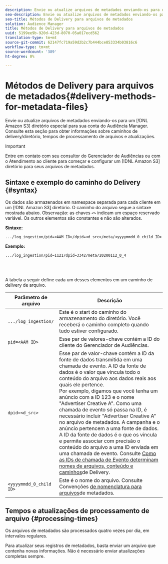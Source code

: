 ```yaml
---
description: Envie ou atualize arquivos de metadados enviando-os para um diretório especial do Amazon S3 para sua conta do Audiência Manager. Consulte esta seção para obter informações sobre caminhos de delivery/diretório, tempos de processamento de arquivos e atualizações.
seo-description: Envie ou atualize arquivos de metadados enviando-os para um diretório especial do Amazon S3 para sua conta do Audiência Manager. Consulte esta seção para obter informações sobre caminhos de delivery/diretório, tempos de processamento de arquivos e atualizações.
seo-title: Métodos de Delivery para arquivos de metadados
solution: Audience Manager
title: Métodos de Delivery para arquivos de metadados
uuid: 5199ee9b-920d-423d-8070-05a017ecd562
translation-type: tm+mt
source-git-commit: 62147fc719a59d2b2c7b444bce853334b03816c6
workflow-type: tm+mt
source-wordcount: '389'
ht-degree: 0%

---
```



# Métodos de Delivery para arquivos de metadados{#delivery-methods-for-metadata-files}

Envie ou atualize arquivos de metadados enviando-os para um [!DNL Amazon S3] diretório especial para sua conta do Audiência Manager. Consulte esta seção para obter informações sobre caminhos de delivery/diretório, tempos de processamento de arquivos e atualizações.

>[!IMPORTANT]
>
> Entre em contato com seu consultor do Gerenciador de Audiências ou com o Atendimento ao cliente para começar e configurar um [!DNL Amazon S3] diretório para seus arquivos de metadados.

## Sintaxe e exemplo do caminho do Delivery {#syntax}

Os dados são armazenados em namespace separada para cada cliente em um [!DNL Amazon S3] diretório. O caminho do arquivo segue a sintaxe mostrada abaixo. Observação: as chaves `<>` indicam um espaço reservado variável. Os outros elementos são constantes e não são alterados.

**Sintaxe:**

```
.../log_ingestion/pid=<AAM ID>/dpid=<d_src>/meta/<yyyymmdd_0_child ID>
```

**Exemplo:**

```
.../log_ingestion/pid=1121/dpid=3342/meta/20200112_0_4
```

<br> 

A tabela a seguir define cada um desses elementos em um caminho de delivery de arquivo.


| Parâmetro de arquivo | Descrição |
---------|----------|
| `.../log_ingestion/` | Este é o start do caminho do armazenamento do diretório. Você receberá o caminho completo quando tudo estiver configurado. |
| `pid=<AAM ID>` | Esse par de valores-chave contém a ID do cliente do Gerenciador de Audiências. |
| `dpid=<d_src>` | Esse par de valor-chave contém a ID da fonte de dados transmitida em uma chamada de evento. A ID da fonte de dados é o valor que vincula todo o conteúdo do arquivo aos dados reais aos quais ele pertence. </br> Por exemplo, digamos que você tenha um anúncio com a ID 123 e o nome &quot;Advertiser Creative A&quot;. Como uma chamada de evento só passa na ID, é necessário incluir &quot;Advertiser Creative A&quot; no arquivo de metadados. A campanha e o anúncio pertencem a uma fonte de dados. A ID da fonte de dados é o que os vincula e permite associar com precisão o conteúdo do arquivo a uma ID enviada em uma chamada de evento. Consulte [Como as IDs de chamada de Evento determinam nomes de arquivos, conteúdo e caminhos](/help/using/reporting/audience-optimization-reports/metadata-files-intro/metadata-file-overview.md#how-ids-shape-file-names)de Delivery. |
| `<yyyymmdd_0_child ID>` | Este é o nome do arquivo. Consulte Convenções [de nomenclatura para arquivos](/help/using/reporting/audience-optimization-reports/metadata-files-intro/metadata-file-names.md)de metadados. |

## Tempos e atualizações de processamento de arquivo {#processing-times}

Os arquivos de metadados são processados quatro vezes por dia, em intervalos regulares.

Para atualizar seus registros de metadados, basta enviar um arquivo que contenha novas informações. Não é necessário enviar atualizações completas sempre.
